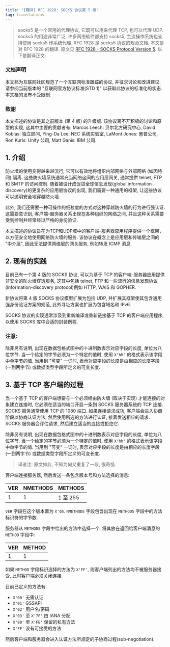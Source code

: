 ```yaml
---
title: "[翻译] RFC 1928: SOCKS 协议第 5 版"
tag: translations
---
```

> socks5 是一个常用的代理协议, 它既可以用来代理 TCP, 也可以代理 UDP. socks5 的用途非常广泛, 许多网络软件都支持 socks5, 主流操作系统也支持使用 socks5 作系统代理. RFC 1928 是 socks5 协议的规范文档, 本文是对 RFC 1928 的翻译. 原文见 [RFC 1928 - SOCKS Protocol Version 5](https://tools.ietf.org/html/rfc1928). 以下是翻译正文:

### 文档声明

本文档为互联网社区规范了一个互联网标准跟踪的协议, 并征求讨论和改进建议. 请参阅当前版本的 "互联网官方协议标准(STD 1)" 以获取此协议的标准化的状态. 本文档的发布不受限制.

### 致谢

本文描述的协议是其之前版本 (第 4 版) 的升级版. 该协议离不开积极的讨论和原型的实现, 这其中主要的贡献者有: Marcus Leech: 贝尔北方研究中心, David Koblas: 独立顾问, Ying-Da Lee: NEC 系统实验室, LaMont Jones: 惠普公司, Ron Kuris: Unify 公司, Matt Ganis: IBM 公司.

## 1. 介绍

防火墙的使用变得越来越流行, 它可以有效地将组织内部网络与外部网络 (如因特网) 隔离. 这些防火墙系统通常充当网络这间的应用层网关, 通常提供 telnet, FTP 和 SMTP 的访问控制. 随着被设计成促进全球信息发现(global information discovery)的更复杂的应用层协议的出现, 我们需要一种通用的框架, 让这些协议可以透明安全地穿越防火墙.

此外, 我们还需要一种可操作的细粒度的方式对这种穿越防火墙的行为进行强认证. 这需要意识到, 客户端-服务器关系出现在各种组织的网络之间, 并且这种关系需要受到控制并经常经过严格的身份验证.

本文描述的协议旨在为TCP和UDP域中的客户端-服务器应用程序提供一个框架，以方便安全地使用网络防火墙的服务. 该协议在概念上是应用层和传输层之间的 "中介层", 因此无法提供网络层的网关服务, 例如转发 ICMP 消息.

## 2. 现有的实践

目前已有一个第 4 版的 SOCKS 协议, 可以为基于 TCP 的客户端-服务器应用提供非安全的防火墙穿透服务, 这其中包括 telnet, FTP 和一些流行的信息发现协议(information-discovery protocol)例如 HTTP, WAIS 和 GOPHER.

新协议将第 4 版 SOCKS 协议模型扩展为包括 UDP, 并扩展其框架使其包含通用强身份验证方案的规范, 此外寻址方案也扩展为包含域名和 IPv6.

SOCKS 协议的实现通常涉及到重新编译或重新链接基于 TCP 的客户端应用程序, 以使用 SOCKS 库中合适的封装例程.

### 注意:

除非另有说明, 出现在数据包格式图中的十进制数表示对应字段的长度, 单位为八位字节. 当一个给定的字节必须为一个特定的值时, 使用 `X'hh'` 的格式表示该字段中单字节的值. 当用到 "可变" 一词时, 表示对应字段的长度是由相应的长度字段 (一到两字节) 或数据类型字段所定义的可变长度.

## 3. 基于 TCP 客户端的过程

当一个基于 TCP 的客户端想要与一个必须经由防火墙 (取决于实现) 才能连接的对象建立连接时, 它必须在适当的端口开启一条到 SOCKS 服务器系统的 TCP 连接. SOCKS 服务通常使用 TCP 的 1080 端口. 如果连接请求成功, 客户端会进入协商阶段以协商认证方法, 然后使用所选的方法进行认证, 接着发送相应的请求. SOCKS 服务器会评估请求, 然后建立适当的连接或拒绝它.

除非另有说明, 出现在数据包格式图中的十进制数表示对应字段的长度, 单位为八位字节. 当一个给定的字节必须为一个特定的值时, 使用 `X'hh'` 的格式表示该字段中单字节的值. 当用到 "可变" 一词时, 表示对应字段的长度是由相应的长度字段 (一到两字节) 或数据类型字段所定义的可变长度.

> 译者注: 原文如此, 不知为何又重复了一段, 很奇怪.

客户端连接服务器, 然后发送一条包含版本号和方法选择的消息:

|VER | NMETHODS | METHODS  |
|:---|:---------|:---------|
| 1  |    1     | 1 至 255 |

`VER` 字段在这个版本置为 `X'05`. `NMETHODS` 字段包含出现在 `METHODS` 字段中的方法标识符的字节数.

服务器从 `METHODS` 字段中给出的方法中选择一个, 将其放在返回给客户端消息的 `METHOD` 字段中:

|VER | METHOD |
|:---|:-------|
| 1  |   1    |

如果 `METHOD` 字段标识选择的方法为 `X'FF'`, 则客户端列出的方法均不被服务器接受, 此时客户端必须关闭连接.

目前已定义的方法有:

- `X'00'` 无需认证
- `X'01'` GSSAPI
- `X'02'` 用户名/密码
- `X'03'` 至 `X'7F'` 由 IANA 分配
- `X'80'` 至 `X'FE'` 保留的私有方法
- `X'FF'` 没有可接受的方法

然后客户端和服务器会进入认证方法所规定的子协商过程(sub-negotiation).

